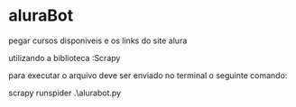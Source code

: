 # aluraBot
 pegar cursos disponiveis e os links do site alura 
 
 utilizando a biblioteca :Scrapy
 
 
 para executar o arquivo deve ser enviado no terminal o seguinte comando:
 
 scrapy runspider .\alurabot.py
